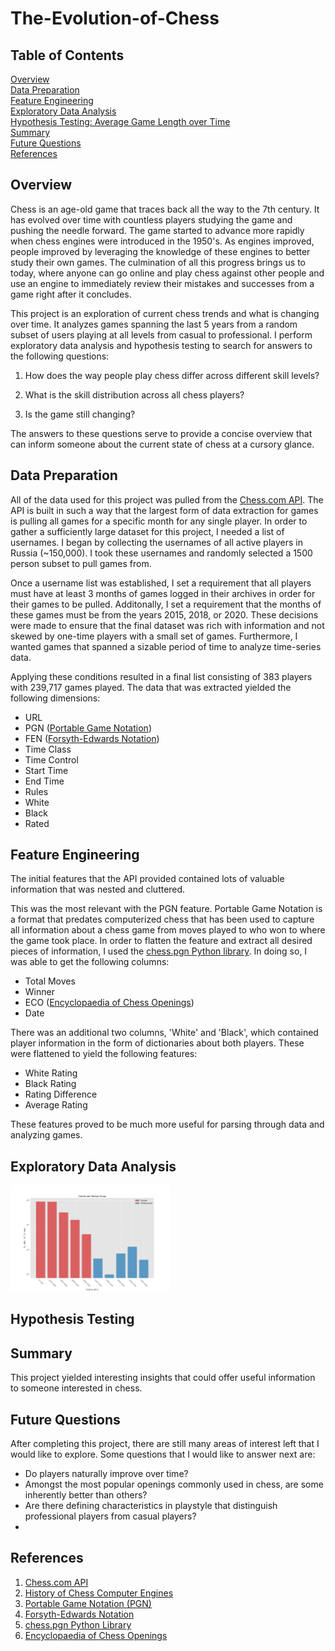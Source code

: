 # The-Evolution-of-Chess
## Table of Contents
[Overview](#overview)<br/>
[Data Preparation](#data-preparation)<br/>
[Feature Engineering](#feature-engineering)<br/>
[Exploratory Data Analysis](#exploratory-data-analysis)<br/>
[Hypothesis Testing: Average Game Length over Time](#hypothesis-testing-average-game-length)<br/>
[Summary](#summary)<br/>
[Future Questions](#future-questions)<br/>
[References](#references)<br/>

## Overview

Chess is an age-old game that traces back all the way to the 7th century. It has evolved over time with countless players studying the game and pushing the needle forward. The game started to advance more rapidly when chess engines were introduced in the 1950's. As engines improved, people improved by leveraging the knowledge of these engines to better study their own games. The culmination of all this progress brings us to today, where anyone can go online and play chess against other people and use an engine to immediately review their mistakes and successes from a game right after it concludes.

This project is an exploration of current chess trends and what is changing over time. It analyzes games spanning the last 5 years from a random subset of users playing at all levels from casual to professional. I perform exploratory data analysis and hypothesis testing to search for answers to the following questions:

1. How does the way people play chess differ across different skill levels?

2. What is the skill distribution across all chess players?

3. Is the game still changing?

The answers to these questions serve to provide a concise overview that can inform someone about the current state of chess at a cursory glance.

## Data Preparation

All of the data used for this project was pulled from the [Chess.com API](https://www.chess.com/news/view/published-data-api). The API is built in such a way that the largest form of data extraction for games is pulling all games for a specific month for any single player. In order to gather a sufficiently large dataset for this project, I needed a list of usernames. I began by collecting the usernames of all active players in Russia (~150,000). I took these usernames and randomly selected a 1500 person subset to pull games from.

Once a username list was established, I set a requirement that all players must have at least 3 months of games logged in their archives in order for their games to be pulled. Additonally, I set a requirement that the months of these games must be from the years 2015, 2018, or 2020. These decisions were made to ensure that the final dataset was rich with information and not skewed by one-time players with a small set of games. Furthermore, I wanted games that spanned a sizable period of time to analyze time-series data.

Applying these conditions resulted in a final list consisting of 383 players with 239,717 games played. The data that was extracted yielded the following dimensions:
- URL
- PGN ([Portable Game Notation](https://en.wikipedia.org/wiki/Portable_Game_Notation))
- FEN ([Forsyth-Edwards Notation](https://en.wikipedia.org/wiki/Forsyth%E2%80%93Edwards_Notation))
- Time Class
- Time Control
- Start Time
- End Time
- Rules
- White
- Black
- Rated

## Feature Engineering

The initial features that the API provided contained lots of valuable information that was nested and cluttered.

This was the most relevant with the PGN feature. Portable Game Notation is a format that predates computerized chess that has been used to capture all information about a chess game from moves played to who won to where the game took place. In order to flatten the feature and extract all desired pieces of information, I used the [chess.pgn Python library](https://python-chess.readthedocs.io/en/v1.4.0/pgn.html). In doing so, I was able to get the following columns:
- Total Moves
- Winner
- ECO ([Encyclopaedia of Chess Openings](https://en.wikipedia.org/wiki/Encyclopaedia_of_Chess_Openings))
- Date

There was an additional two columns, 'White' and 'Black', which contained player information in the form of dictionaries about both players. These were flattened to yield the following features:
- White Rating
- Black Rating
- Rating Difference
- Average Rating

These features proved to be much more useful for parsing through data and analyzing games.

## Exploratory Data Analysis

<img src='imgs/games_per_rating_group.png' width=255>

## Hypothesis Testing



## Summary

This project yielded interesting insights that could offer useful information to someone interested in chess.

## Future Questions

After completing this project, there are still many areas of interest left that I would like to explore. Some questions that I would like to answer next are:
- Do players naturally improve over time?
- Amongst the most popular openings commonly used in chess, are some inherently better than others?
- Are there defining characteristics in playstyle that distinguish professional players from casual players?
-


## References

1. [Chess.com API](https://www.chess.com/news/view/published-data-api)
2. [History of Chess Computer Engines](https://chessentials.com/history-of-chess-computer-engines/)
3. [Portable Game Notation (PGN)](https://en.wikipedia.org/wiki/Portable_Game_Notation)
4. [Forsyth-Edwards Notation](https://en.wikipedia.org/wiki/Forsyth%E2%80%93Edwards_Notation)
5. [chess.pgn Python Library](https://python-chess.readthedocs.io/en/v1.4.0/pgn.html)
6. [Encyclopaedia of Chess Openings](https://en.wikipedia.org/wiki/Encyclopaedia_of_Chess_Openings)
